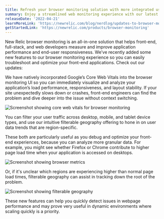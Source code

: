 ```yaml
---
title: Refresh your browser monitoring solution with more integrated user metrics
summary: Enjoy a streamlined web monitoring experience with our latest enhancements to Browser. Users now have the ability to analyze web traffic by browser and device type, filter user data by geography, and display Core Web Vitals front and center. 
releaseDate: '2022-04-21'
learnMoreLink: 'https://newrelic.com/blog/nerdlog/updates-to-browser-monitoring' 
getStartedLink: 'https://newrelic.com/products/browser-monitoring'
---
```


New Relic browser monitoring is an all-in-one solution that helps front-end, full-stack, and web developers measure and improve application performance and end-user responsiveness. We’ve recently added some new features to our browser monitoring experience so you can easily troubleshoot and optimize your front-end applications. Check out our updates:

We have natively incorporated Google’s Core Web Vitals into the browser monitoring UI so you can immediately visualize and analyze your application’s load performance, responsiveness, and layout stability. If your site unexpectedly slows down or crashes, front-end engineers can find the problem and dive deeper into the issue without context switching.

![Screenshot showing core web vitals for browser monitoring](./images/corewebvitals "Browser monitoring displays healthy core web vitals in green")

You can filter your user traffic across desktop, mobile, and tablet device types, and use our intuitive filterable geography offering to hone in on user data trends that are region-specific.

These both are particularly useful as you debug and optimize your front-end experiences, because you can analyze more granular data. For example, you might see whether Firefox or Chrome contribute to higher page load time when your application is accessed on desktops.

![Screenshot showing browser metrics](./images/browseroverview "Browser monitoring breaks up average page load time of desktop traffic by browser")

Or, if it's unclear which regions are experiencing higher than normal page load times, filterable geography can assist in tracking down the root of the problem.

![Screenshot showing filterable geography](./images/filterablegeo "The filterable geography feature shows average page load time by region")

These new features can help you quickly detect issues in webpage performance and may prove very useful in dynamic environments where scaling quickly is a priority.

